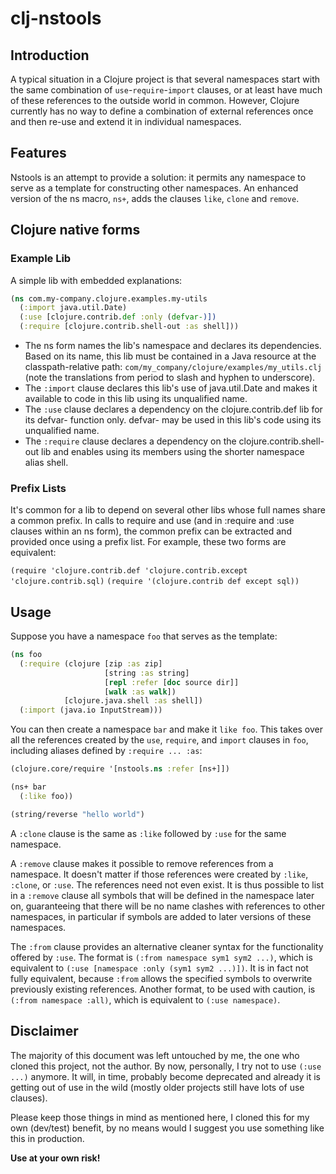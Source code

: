# clj-nstools

## Introduction

A typical situation in a Clojure project is that several namespaces
start with the same combination of `use`-`require`-`import` clauses, or at least
have much of these references to the outside world in common. However,
Clojure currently has no way to define a combination of external
references once and then re-use and extend it in individual
namespaces.

## Features

Nstools is an attempt to provide a solution: it permits any namespace to serve
as a template for constructing other namespaces. An enhanced version of the ns
macro, `ns+`, adds the clauses `like`, `clone` and `remove`.

## Clojure native forms

### Example Lib

A simple lib with embedded explanations:

```clojure
(ns com.my-company.clojure.examples.my-utils
  (:import java.util.Date)
  (:use [clojure.contrib.def :only (defvar-)])
  (:require [clojure.contrib.shell-out :as shell]))
```

* The ns form names the lib's namespace and declares its dependencies. Based on its name, this lib must be contained in a Java resource at the classpath-relative path: `com/my_company/clojure/examples/my_utils.clj` (note the translations from period to slash and hyphen to underscore).
* The `:import` clause declares this lib's use of java.util.Date and makes it available to code in this lib using its unqualified name.
* The `:use` clause declares a dependency on the clojure.contrib.def lib for its defvar- function only. defvar- may be used in this lib's code using its unqualified name.
* The `:require` clause declares a dependency on the clojure.contrib.shell-out lib and enables using its members using the shorter namespace alias shell.

### Prefix Lists

It's common for a lib to depend on several other libs whose full names share a common prefix. In calls to require and use (and in :require and :use clauses within an ns form), the common prefix can be extracted and provided once using a prefix list. For example, these two forms are equivalent:

`(require 'clojure.contrib.def 'clojure.contrib.except 'clojure.contrib.sql)`
`(require '(clojure.contrib def except sql))`

## Usage

Suppose you have a namespace `foo` that serves as the template:

```clojure
(ns foo
  (:require (clojure [zip :as zip]
                     [string :as string]
                     [repl :refer [doc source dir]]
                     [walk :as walk])
            [clojure.java.shell :as shell])
  (:import (java.io InputStream)))
```

You can then create a namespace `bar` and make it `like foo`. This
takes over all the references created by the `use`, `require`, and `import`
clauses in `foo`, including aliases defined by `:require ... :as`:

```clojure
(clojure.core/require '[nstools.ns :refer [ns+]])

(ns+ bar
  (:like foo))

(string/reverse "hello world")
```

A `:clone` clause is the same as `:like` followed by `:use` for the same namespace.

A `:remove` clause makes it possible to remove references from a
namespace. It doesn't matter if those references were created by
`:like`, `:clone`, or `:use`. The references need not even exist. It is thus
possible to list in a `:remove` clause all symbols that will be defined
in the namespace later on, guaranteeing that there will be no name
clashes with references to other namespaces, in particular if symbols
are added to later versions of these namespaces.

The `:from` clause provides an alternative cleaner syntax for the
functionality offered by `:use`. The format is `(:from namespace sym1 sym2 ...)`,
which is equivalent to `(:use [namespace :only (sym1 sym2 ...)])`.
It is in fact not fully equivalent, because `:from` allows the specified symbols
to overwrite previously existing references. Another format, to be used with caution,
is `(:from namespace :all)`, which is equivalent to `(:use namespace)`.

## Disclaimer

The majority of this document was left untouched by me, the one who cloned this
project, not the author. By now, personally, I try not to use `(:use ...)` anymore.
It will, in time, probably become deprecated and already it is getting out of use in
the wild (mostly older projects still have lots of use clauses).

Please keep those things in mind as mentioned here, I cloned this for my own (dev/test)
benefit, by no means would I suggest you use something like this in production.

**Use at your own risk!**


